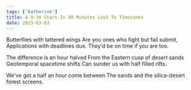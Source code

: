 ```yaml
---
tags: ['Katherine']
title: A 9:30 Start Is 90 Minutes Lost To Timezones
date: 2023-03-03
---
```


Butterflies with tattered wings
Are you ones who fight but fail submit,
Applications with deadlines due.
They'd be on time if you are too.

The difference is an hour halved
From the Eastern cusp of desert sands
Geotemporal spacetime shifts
Can sunder us with half filled rifts.

We've got a half an hour come between
The sands and the silica-desert forest screens.
